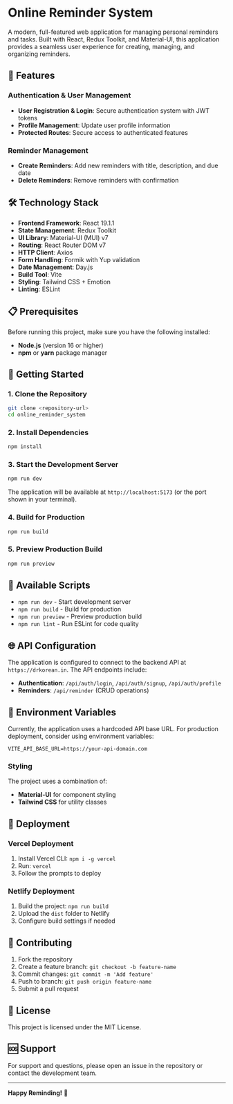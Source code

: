 # Online Reminder System

A modern, full-featured web application for managing personal reminders and tasks. Built with React, Redux Toolkit, and Material-UI, this application provides a seamless user experience for creating, managing, and organizing reminders.

## 🚀 Features

### Authentication & User Management
- **User Registration & Login**: Secure authentication system with JWT tokens
- **Profile Management**: Update user profile information
- **Protected Routes**: Secure access to authenticated features

### Reminder Management
- **Create Reminders**: Add new reminders with title, description, and due date
- **Delete Reminders**: Remove reminders with confirmation


## 🛠️ Technology Stack

- **Frontend Framework**: React 19.1.1
- **State Management**: Redux Toolkit
- **UI Library**: Material-UI (MUI) v7
- **Routing**: React Router DOM v7
- **HTTP Client**: Axios
- **Form Handling**: Formik with Yup validation
- **Date Management**: Day.js
- **Build Tool**: Vite
- **Styling**: Tailwind CSS + Emotion
- **Linting**: ESLint

## 📋 Prerequisites

Before running this project, make sure you have the following installed:

- **Node.js** (version 16 or higher)
- **npm** or **yarn** package manager

## 🚀 Getting Started

### 1. Clone the Repository

```bash
git clone <repository-url>
cd online_reminder_system
```

### 2. Install Dependencies

```bash
npm install
```

### 3. Start the Development Server

```bash
npm run dev
```

The application will be available at `http://localhost:5173` (or the port shown in your terminal).

### 4. Build for Production

```bash
npm run build
```

### 5. Preview Production Build

```bash
npm run preview
```

## 🔧 Available Scripts

- `npm run dev` - Start development server
- `npm run build` - Build for production
- `npm run preview` - Preview production build
- `npm run lint` - Run ESLint for code quality

## 🌐 API Configuration

The application is configured to connect to the backend API at `https://drkorean.in`. The API endpoints include:

- **Authentication**: `/api/auth/login`, `/api/auth/signup`, `/api/auth/profile`
- **Reminders**: `/api/reminder` (CRUD operations)

## 🔐 Environment Variables

Currently, the application uses a hardcoded API base URL. For production deployment, consider using environment variables:

```env
VITE_API_BASE_URL=https://your-api-domain.com
```


### Styling

The project uses a combination of:
- **Material-UI** for component styling
- **Tailwind CSS** for utility classes

## 🚀 Deployment

### Vercel Deployment

1. Install Vercel CLI: `npm i -g vercel`
2. Run: `vercel`
3. Follow the prompts to deploy

### Netlify Deployment

1. Build the project: `npm run build`
2. Upload the `dist` folder to Netlify
3. Configure build settings if needed

## 🤝 Contributing

1. Fork the repository
2. Create a feature branch: `git checkout -b feature-name`
3. Commit changes: `git commit -m 'Add feature'`
4. Push to branch: `git push origin feature-name`
5. Submit a pull request

## 📝 License

This project is licensed under the MIT License.

## 🆘 Support

For support and questions, please open an issue in the repository or contact the development team.

---

**Happy Reminding!** 🎯
